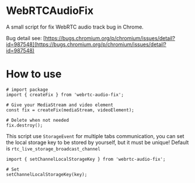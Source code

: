 # WebRTCAudioFix

A small script for fix WebRTC audio track bug in Chrome.

Bug detail see: [https://bugs.chromium.org/p/chromium/issues/detail?id=987548](https://bugs.chromium.org/p/chromium/issues/detail?id=987548)

# How to use

```
# import package
import { createFix } from 'webrtc-audio-fix';

# Give your MediaStream and video element
const fix = createFix(mediaStream, videoElement);

# Delete when not needed
fix.destroy();
```

This script use `StorageEvent` for multiple tabs communication, you can set the local storage key to be stored by yourself, but it must be unique! Default is `rtc_live_storage_broadcast_channel`
```
import { setChannelLocalStorageKey } from 'webrtc-audio-fix';

# Set
setChannelLocalStorageKey(key);
```
